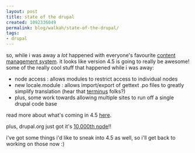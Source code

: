 ```yaml
---
layout: post
title: state of the drupal
created: 1092336049
permalink: blog/walkah/state-of-the-drupal/
tags:
- drupal
---
```

so, while i was away a *lot* happened with everyone's favourite <a href="http://www.drupal.org/">content management system</a>. it looks like version 4.5 is going to really be awesome! some of the really cool stuff that happened while i was away:

<ul>
<li>node access : allows modules to restrict access to individual nodes</li>
<li>new locale.module : allows import/export of gettext .po files to greatly simplify translation (hear that <a href="http://www.terminus1525.ca/">terminus</a> folks?)</li>
<li>plus, some work towards allowing multiple sites to run off a single drupal code base</li>
</ul>
read more about what's coming in 4.5 <a href="http://drupal.org/node/view/9652">here</a>.

plus, drupal.org just got it's <a href="http://drupal.org/node/view/10000">10,000th node</a>!!

i've got some things i'd like to sneak into 4.5 as well, so i'll get back to working on those now :)
